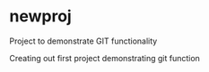 # newproj
Project to demonstrate GIT functionality

Creating out first project demonstrating git function
